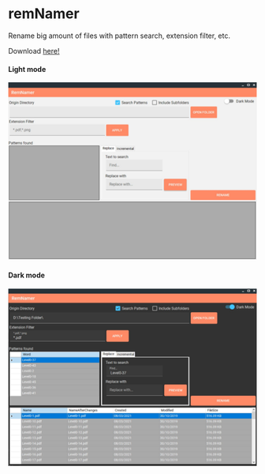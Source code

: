 # remNamer
Rename big amount of files with pattern search, extension filter, etc.

Download <a id="raw-url" href="https://github.com/Krauser123/remNamer/blob/master/remNamer/Executable/remNamer.zip">here!</a>

#### Light mode
![Screenshoot1](https://github.com/Krauser123/remNamer/blob/master/remNamer/Images/RemNamer001.jpg)


#### Dark mode
![Screenshoot1](https://github.com/Krauser123/remNamer/blob/master/remNamer/Images/RemNamer002.jpg)

